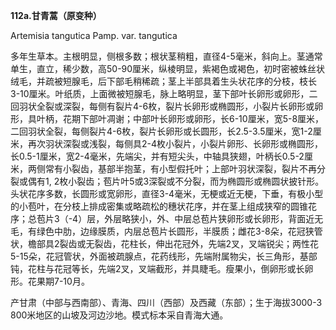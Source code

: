 **112a.甘青蒿（原变种）**

Artemisia tangutica Pamp. var. tangutica

多年生草本。主根明显，侧根多数；根状茎稍粗，直径4-5毫米，斜向上。茎通常单生，直立，稀少数，高50-90厘米，纵棱明显，紫褐色或褐色，初时密被蛛丝状绒毛，并疏被短腺毛，后下部毛稍稀疏；茎上半部具着生头状花序的分枝，枝长3-10厘米。叶纸质，上面微被短腺毛，脉上略明显，茎下部叶长卵形或卵形，二回羽状全裂或深裂，每侧有裂片4-6枚，裂片长卵形或椭圆形，小裂片长卵形或卵形，具叶柄，花期下部叶凋谢；中部叶长卵形或卵形，长6-10厘米，宽5-8厘米，二回羽状全裂，每侧裂片4-6枚，裂片长卵形或长圆形，长2.5-3.5厘米，宽1-2厘米，再次羽状深裂或浅裂，每侧具2-4枚小裂片，小裂片卵形、长卵形或椭圆形，长0.5-1厘米，宽2-4毫米，先端尖，并有短尖头，中轴具狭翅，叶柄长0.5-2厘米，两侧常有小裂齿，基部半抱茎，有小型假托叶；上部叶羽状深裂，裂片不再分裂或偶有1, 2枚小裂齿；苞片叶5或3深裂或不分裂，而为椭圆形或椭圆状披针形。头状花序多数，长圆形或宽卵形，直径3-4毫米，无梗或近无梗，下垂，有极小型的小苞叶，在分枝上排成密集或略疏松的穗状花序，并在茎上组成狭窄的圆锥花序；总苞片3（-4）层，外层略狭小，外、中层总苞片狭卵形或长卵形，背面近无毛，有绿色中肋，边缘膜质，内层总苞片长圆形，半膜质；雌花3-8朵，花冠狭管状，檐部具2裂齿或无裂齿，花柱长，伸出花冠外，先端2叉，叉端锐尖；两性花5-15朵，花冠管状，外面被疏腺点，花药线形，先端附属物尖，长三角形，基部钝，花柱与花冠等长，先端2叉，叉端截形，并具睫毛。瘦果小，倒卵形或长卵形。花果期7-10月。

产甘肃（中部与西南部）、青海、四川（西部）及西藏（东部）；生于海拔3000-3 800米地区的山坡及河边沙地。模式标本采自青海大通。
